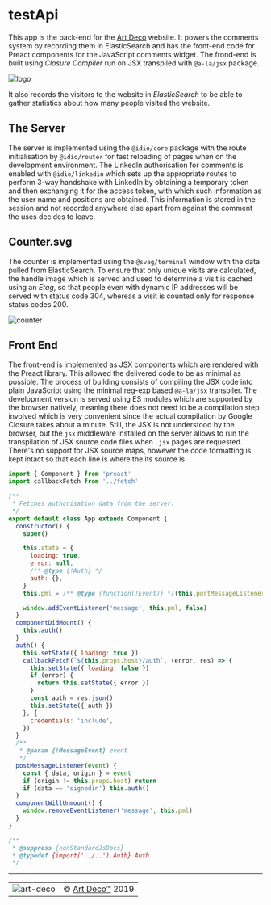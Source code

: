 # testApi

This app is the back-end for the [Art Deco](www.artd.eco) website. It powers the comments system by recording them in ElasticSearch and has the front-end code for Preact components for the JavaScript comments widget. The frond-end is built using _Closure Compiler_ run on JSX transpiled with `@a-la/jsx` package.

![logo](images/reflex.png)

It also records the visitors to the website in _ElasticSearch_ to be able to gather statistics about how many people visited the website.

## The Server

The server is implemented using the `@idio/core` package with the route initialisation by `@idio/router` for fast reloading of pages when on the development environment. The LinkedIn authorisation for comments is enabled with `@idio/linkedin` which sets up the appropriate routes to perform 3-way handshake with LinkedIn by obtaining a temporary token and then exchanging it for the access token, with which such information as the user name and positions are obtained. This information is stored in the session and not recorded anywhere else apart from against the comment the uses decides to leave.

## Counter.svg

The counter is implemented using the `@svag/terminal` window with the data pulled from ElasticSearch. To ensure that only unique visits are calculated, the handle image which is served and used to determine a visit is cached using an _Etag_, so that people even with dynamic IP addresses will be served with status code 304, whereas a visit is counted only for response status codes 200.

![counter](images/counter.svg?sanitize=true)

## Front End

The front-end is implemented as JSX components which are rendered with the Preact library. This allowed the delivered code to be as minimal as possible. The process of building consists of compiling the JSX code into plain JavaScript using the minimal reg-exp based `@a-la/jsx` transpiler. The development version is served using ES modules which are supported by the browser natively, meaning there does not need to be a compilation step involved which is very convenient since the actual compilation by Google Closure takes about a minute. Still, the JSX is not understood by the browser, but the `jsx` middleware installed on the server allows to run the transpilation of JSX source code files when `.jsx` pages are requested. There's no support for JSX source maps, however the code formatting is kept intact so that each line is where the its source is.

```js
import { Component } from 'preact'
import callbackFetch from '../fetch'

/**
 * Fetches authorisation data from the server.
 */
export default class App extends Component {
  constructor() {
    super()

    this.state = {
      loading: true,
      error: null,
      /** @type {!Auth} */
      auth: {},
    }
    this.pml = /** @type {function(!Event)} */(this.postMessageListener.bind(this))

    window.addEventListener('message', this.pml, false)
  }
  componentDidMount() {
    this.auth()
  }
  auth() {
    this.setState({ loading: true })
    callbackFetch(`${this.props.host}/auth`, (error, res) => {
      this.setState({ loading: false })
      if (error) {
        return this.setState({ error })
      }
      const auth = res.json()
      this.setState({ auth })
    }, {
      credentials: 'include',
    })
  }
  /**
   * @param {!MessageEvent} event
   */
  postMessageListener(event) {
    const { data, origin } = event
    if (origin != this.props.host) return
    if (data == 'signedin') this.auth()
  }
  componentWillUnmount() {
    window.removeEventListener('message', this.pml)
  }
}

/**
 * @suppress {nonStandardJsDocs}
 * @typedef {import('../..').Auth} Auth
 */
```

---

<table>
  <tr>
    <td><img src="https://avatars3.githubusercontent.com/u/38815725?v=4&amp;s=100" alt="art-deco"></td>
    <td>© <a href="https://www.artd.eco">Art Deco™</a> 2019</td>
  </tr>
</table>
